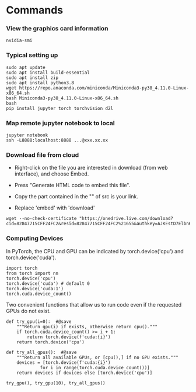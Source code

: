 # Commands

### View the graphics card information

```
nvidia-smi
```

### Typical setting up
```
sudo apt update
sudo apt install build-essential
sudo apt install zip
sudo apt install python3.8
wget https://repo.anaconda.com/miniconda/Miniconda3-py38_4.11.0-Linux-x86_64.sh
bash Miniconda3-py38_4.11.0-Linux-x86_64.sh
bash
pip install jupyter torch torchvision d2l
```

### Map remote jupyter notebook to local
```
jupyter notebook
ssh -L8888:localhost:8888 ...@xxx.xx.xx
```

### Download file from cloud
- Right-click on the file you are interested in download (from web interface), and choose Embed.

- Press "Generate HTML code to embed this file".

- Copy the part contained in the "" of src is your link.

- Replace 'embed' with 'download'

```
wget --no-check-certificate "https://onedrive.live.com/download?cid=82847715CFF24FC2&resid=82847715CFF24FC2%21655&authkey=AJKEstD7ElbnHVU"
```

### Computing Devices

In PyTorch, the CPU and GPU can be indicated by torch.device('cpu') and torch.device('cuda').  
```
import torch
from torch import nn
torch.device('cpu')
torch.device('cuda') # default 0
torch.device('cuda:1')
torch.cuda.device_count()
```

Two convenient functions that allow us to run code even if the requested GPUs do not exist.  
```
def try_gpu(i=0):  #@save
    """Return gpu(i) if exists, otherwise return cpu()."""
    if torch.cuda.device_count() >= i + 1:
        return torch.device(f'cuda:{i}')
    return torch.device('cpu')

def try_all_gpus():  #@save
    """Return all available GPUs, or [cpu(),] if no GPU exists."""
    devices = [torch.device(f'cuda:{i}')
             for i in range(torch.cuda.device_count())]
    return devices if devices else [torch.device('cpu')]

try_gpu(), try_gpu(10), try_all_gpus()
```
